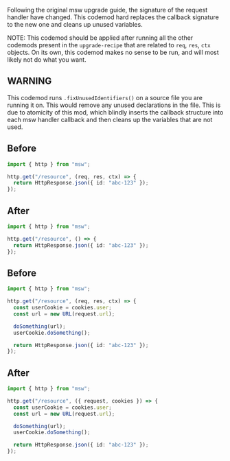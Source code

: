 Following the original msw upgrade guide, the signature of the request handler have changed. This codemod hard replaces the callback signature to the new one and cleans up unused variables.

NOTE: This codemod should be applied after running all the other codemods present in the `upgrade-recipe` that are related to `req`, `res`, `ctx` objects. On its own, this codemod makes no sense to be run, and will most likely not do what you want.

## WARNING

This codemod runs `.fixUnusedIdentifiers()` on a source file you are running it on. This would remove any unused declarations in the file. This is due to atomicity of this mod, which blindly inserts the callback structure into each msw handler callback and then cleans up the variables that are not used.

## Before

```ts
import { http } from "msw";

http.get("/resource", (req, res, ctx) => {
  return HttpResponse.json({ id: "abc-123" });
});
```

## After

```ts
import { http } from "msw";

http.get("/resource", () => {
  return HttpResponse.json({ id: "abc-123" });
});
```

## Before

```ts
import { http } from "msw";

http.get("/resource", (req, res, ctx) => {
  const userCookie = cookies.user;
  const url = new URL(request.url);

  doSomething(url);
  userCookie.doSomething();

  return HttpResponse.json({ id: "abc-123" });
});
```

## After

```ts
import { http } from "msw";

http.get("/resource", ({ request, cookies }) => {
  const userCookie = cookies.user;
  const url = new URL(request.url);

  doSomething(url);
  userCookie.doSomething();

  return HttpResponse.json({ id: "abc-123" });
});
```

